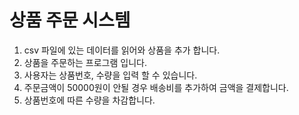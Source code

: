 # 상품 주문 시스템

1. csv 파일에 있는 데이터를 읽어와 상품을 추가 합니다.
2. 상품을 주문하는 프로그램 입니다.
3. 사용자는 상품번호, 수량을 입력 할 수 있습니다.
5. 주문금액이 50000원이 안될 경우 배송비를 추가하여 금액을 결제합니다.
6. 상품번호에 따른 수량을 차감합니다.
